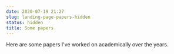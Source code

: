 ```yaml
---
date: 2020-07-19 21:27
slug: landing-page-papers-hidden
status: hidden
title: Some papers
---
```

Here are some papers I've worked on academically over the years.


